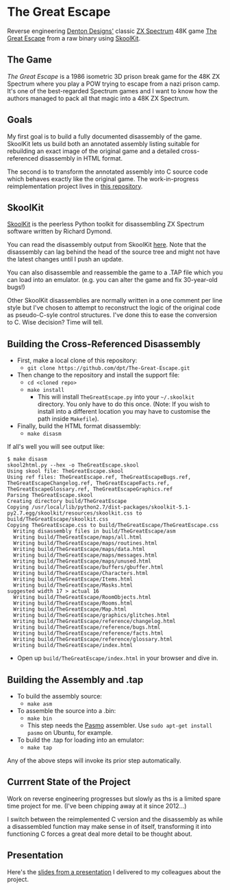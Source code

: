 The Great Escape
================

Reverse engineering [Denton Designs'](http://en.wikipedia.org/wiki/Denton_Designs) classic [ZX Spectrum](http://en.wikipedia.org/wiki/ZX_Spectrum) 48K game [The Great Escape](http://www.worldofspectrum.org/infoseekid.cgi?id=0002125) from a raw binary using [SkoolKit](http://skoolkit.ca/).

The Game
--------

_The Great Escape_ is a 1986 isometric 3D prison break game for the 48K ZX Spectrum where you play a POW trying to escape from a nazi prison camp. It's one of the best-regarded Spectrum games and I want to know how the authors managed to pack all that magic into a 48K ZX Spectrum.

Goals
-----

My first goal is to build a fully documented disassembly of the game. SkoolKit lets us build both an annotated assembly listing suitable for rebuilding an exact image of the original game and a detailed cross-referenced disassembly in HTML format.

The second is to transform the annotated assembly into C source code which behaves exactly like the original game. The work-in-progress reimplementation project lives in [this repository](https://github.com/dpt/The-Great-Escape-in-C).

SkoolKit
--------

[SkoolKit](http://skoolkit.ca/) is the peerless Python toolkit for disassembling ZX Spectrum software written by Richard Dymond.

You can read the disassembly output from SkoolKit [here](http://dpt.github.com/The-Great-Escape/). Note that the disassembly can lag behind the head of the source tree and might not have the latest changes until I push an update.

You can also disassemble and reassemble the game to a .TAP file which you can load into an emulator. (e.g. you can alter the game and fix 30-year-old bugs!)

Other SkoolKit disassemblies are normally written in a one comment per line style but I've chosen to attempt to reconstruct the logic of the original code as pseudo-C-syle control structures. I've done this to ease the conversion to C. Wise decision? Time will tell.

Building the Cross-Referenced Disassembly
-----------------------------------------

* First, make a local clone of this repository:
    * `git clone https://github.com/dpt/The-Great-Escape.git`
* Then change to the repository and install the support file:
    * `cd <cloned repo>`
    * `make install`
        * This will install `TheGreatEscape.py` into your `~/.skoolkit` directory. You only have to do this once. (Note: If you wish to install into a different location you may have to customise the path inside `Makefile`).
* Finally, build the HTML format disassembly:
    * `make disasm`

If all's well you will see output like:

    $ make disasm
    skool2html.py --hex -o TheGreatEscape.skool
    Using skool file: TheGreatEscape.skool
    Using ref files: TheGreatEscape.ref, TheGreatEscapeBugs.ref, TheGreatEscapeChangelog.ref, TheGreatEscapeFacts.ref, TheGreatEscapeGlossary.ref, TheGreatEscapeGraphics.ref
    Parsing TheGreatEscape.skool
    Creating directory build/TheGreatEscape
    Copying /usr/local/lib/python2.7/dist-packages/skoolkit-5.1-py2.7.egg/skoolkit/resources/skoolkit.css to build/TheGreatEscape/skoolkit.css
    Copying TheGreatEscape.css to build/TheGreatEscape/TheGreatEscape.css
      Writing disassembly files in build/TheGreatEscape/asm
      Writing build/TheGreatEscape/maps/all.html
      Writing build/TheGreatEscape/maps/routines.html
      Writing build/TheGreatEscape/maps/data.html
      Writing build/TheGreatEscape/maps/messages.html
      Writing build/TheGreatEscape/maps/unused.html
      Writing build/TheGreatEscape/buffers/gbuffer.html
      Writing build/TheGreatEscape/Characters.html
      Writing build/TheGreatEscape/Items.html
      Writing build/TheGreatEscape/Masks.html
    suggested width 17 > actual 16
      Writing build/TheGreatEscape/RoomObjects.html
      Writing build/TheGreatEscape/Rooms.html
      Writing build/TheGreatEscape/Map.html
      Writing build/TheGreatEscape/graphics/glitches.html
      Writing build/TheGreatEscape/reference/changelog.html
      Writing build/TheGreatEscape/reference/bugs.html
      Writing build/TheGreatEscape/reference/facts.html
      Writing build/TheGreatEscape/reference/glossary.html
      Writing build/TheGreatEscape/index.html

* Open up `build/TheGreatEscape/index.html` in your browser and dive in.

Building the Assembly and .tap
------------------------------

* To build the assembly source:
    * `make asm`
* To assemble the source into a .bin:
    * `make bin`
    * This step needs the [Pasmo](http://pasmo.speccy.org/) assembler. Use `sudo apt-get install pasmo` on Ubuntu, for example.
* To build the .tap for loading into an emulator:
    * `make tap`

Any of the above steps will invoke its prior step automatically.

Currrent State of the Project
-----------------------------

Work on reverse engineering progresses but slowly as ths is a limited spare time project for me. (I've been chipping away at it since 2012...)

I switch between the reimplemented C version and the disassembly as while a disassembled function may make sense in of itself, transforming it into functioning C forces a great deal more detail to be thought about.

Presentation
------------

Here's the [slides from a presentation](http://slides.com/dpt/the-great-escape) I delivered to my colleagues about the project.

